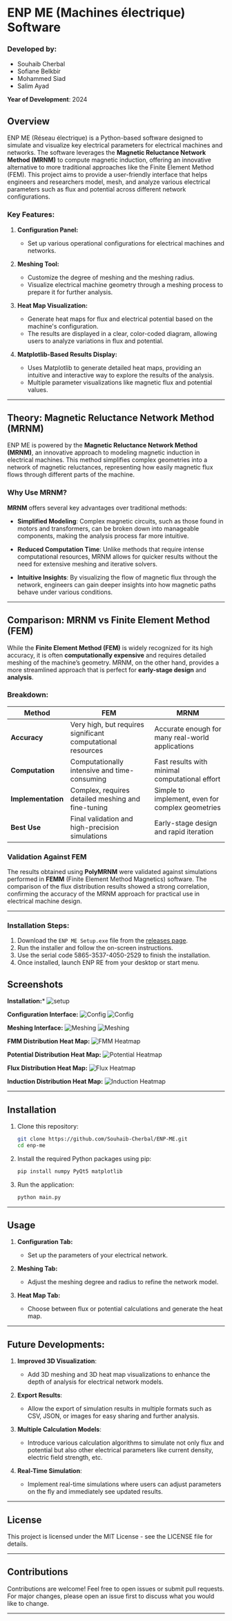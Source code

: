 

# ENP ME (Machines électrique) Software

### Developed by:
- Souhaib Cherbal
- Sofiane Belkbir
- Mohammed Siad
- Salim Ayad

**Year of Development**: 2024

## Overview

ENP ME (Réseau électrique) is a Python-based software designed to simulate and visualize key electrical parameters for electrical machines and networks. The software leverages the **Magnetic Reluctance Network Method (MRNM)** to compute magnetic induction, offering an innovative alternative to more traditional approaches like the Finite Element Method (FEM). This project aims to provide a user-friendly interface that helps engineers and researchers model, mesh, and analyze various electrical parameters such as flux and potential across different network configurations.

### Key Features:
1. **Configuration Panel:**
   - Set up various operational configurations for electrical machines and networks.
   
2. **Meshing Tool:**
   - Customize the degree of meshing and the meshing radius.
   - Visualize electrical machine geometry through a meshing process to prepare it for further analysis.

3. **Heat Map Visualization:**
   - Generate heat maps for flux and electrical potential based on the machine's configuration.
   - The results are displayed in a clear, color-coded diagram, allowing users to analyze variations in flux and potential.

4. **Matplotlib-Based Results Display:**
   - Uses Matplotlib to generate detailed heat maps, providing an intuitive and interactive way to explore the results of the analysis.
   - Multiple parameter visualizations like magnetic flux and potential values.

---

## Theory: Magnetic Reluctance Network Method (MRNM)

ENP ME is powered by the **Magnetic Reluctance Network Method (MRNM)**, an innovative approach to modeling magnetic induction in electrical machines. This method simplifies complex geometries into a network of magnetic reluctances, representing how easily magnetic flux flows through different parts of the machine.

### Why Use MRNM?

**MRNM** offers several key advantages over traditional methods:

- **Simplified Modeling**: Complex magnetic circuits, such as those found in motors and transformers, can be broken down into manageable components, making the analysis process far more intuitive.
  
- **Reduced Computation Time**: Unlike methods that require intense computational resources, MRNM allows for quicker results without the need for extensive meshing and iterative solvers.

- **Intuitive Insights**: By visualizing the flow of magnetic flux through the network, engineers can gain deeper insights into how magnetic paths behave under various conditions.

---

## Comparison: MRNM vs Finite Element Method (FEM)

While the **Finite Element Method (FEM)** is widely recognized for its high accuracy, it is often **computationally expensive** and requires detailed meshing of the machine’s geometry. MRNM, on the other hand, provides a more streamlined approach that is perfect for **early-stage design** and **analysis**. 

### Breakdown:

| Method      | FEM                                              | MRNM                                                 |
|-------------|--------------------------------------------------|------------------------------------------------------|
| **Accuracy** | Very high, but requires significant computational resources | Accurate enough for many real-world applications |
| **Computation** | Computationally intensive and time-consuming | Fast results with minimal computational effort |
| **Implementation** | Complex, requires detailed meshing and fine-tuning | Simple to implement, even for complex geometries |
| **Best Use** | Final validation and high-precision simulations | Early-stage design and rapid iteration |

### Validation Against FEM

The results obtained using **PolyMRNM** were validated against simulations performed in **FEMM** (Finite Element Method Magnetics) software. The comparison of the flux distribution results showed a strong correlation, confirming the accuracy of the MRNM approach for practical use in electrical machine design.

---
### Installation Steps:
1. Download the `ENP ME Setup.exe` file from the [releases page](https://drive.google.com/drive/folders/1vZUy9QCMTjIEPY_cZ-8xTIT0Q9Tl16DA?usp=sharing).
3. Run the installer and follow the on-screen instructions.
4. Use the serial code 5865-3537-4050-2529 to finish the installation.
5. Once installed, launch ENP RE from your desktop or start menu.

## Screenshots
**Installation:***
![setup](./screenshots/setup.png)

**Configuration Interface:**
![Config](./screenshots/main.png)
![Config](./screenshots/main2.png)

**Meshing Interface:**
![Meshing](./screenshots/meshing1.png)
![Meshing](./screenshots/meshing2.png)

**FMM Distribution Heat Map:**
![FMM Heatmap](./screenshots/FMM.png)

**Potential Distribution Heat Map:**
![Potential Heatmap](./screenshots/potenstiel.png)

**Flux Distribution Heat Map:**
![Flux Heatmap](./screenshots/flux.png)

**Induction Distribution Heat Map:**
![Induction Heatmap](./screenshots/induction.png)

---

## Installation

1. Clone this repository:

   ```bash
   git clone https://github.com/Souhaib-Cherbal/ENP-ME.git
   cd enp-me
   ```

2. Install the required Python packages using pip:

   ```bash
   pip install numpy PyQt5 matplotlib
   ```

3. Run the application:

   ```bash
   python main.py
   ```

---

## Usage

1. **Configuration Tab:**
   - Set up the parameters of your electrical network.
   
2. **Meshing Tab:**
   - Adjust the meshing degree and radius to refine the network model.

3. **Heat Map Tab:**
   - Choose between flux or potential calculations and generate the heat map.

---

## Future Developments:

1. **Improved 3D Visualization**:
   - Add 3D meshing and 3D heat map visualizations to enhance the depth of analysis for electrical network models.
   
2. **Export Results**:
   - Allow the export of simulation results in multiple formats such as CSV, JSON, or images for easy sharing and further analysis.
   
3. **Multiple Calculation Models**:
   - Introduce various calculation algorithms to simulate not only flux and potential but also other electrical parameters like current density, electric field strength, etc.

4. **Real-Time Simulation**:
   - Implement real-time simulations where users can adjust parameters on the fly and immediately see updated results.

---

## License

This project is licensed under the MIT License - see the LICENSE file for details.

---

## Contributions

Contributions are welcome! Feel free to open issues or submit pull requests. For major changes, please open an issue first to discuss what you would like to change.

---
